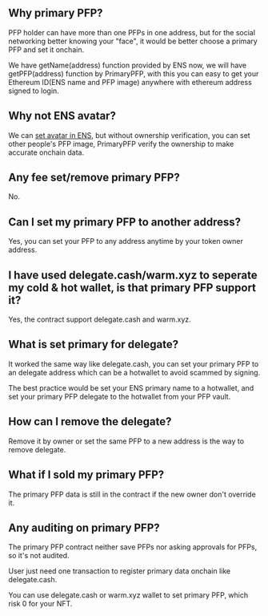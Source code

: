 ## Why primary PFP?

PFP holder can have more than one PFPs in one address, but for the social networking better knowing your "face", it would be better choose a primary PFP and set it onchain.

We have getName(address) function provided by ENS now, we will have getPFP(address) function by PrimaryPFP, with this you can easy to get your Ethereum ID(ENS name and PFP image) anywhere with ethereum address signed to login.

## Why not ENS avatar?

We can [set avatar in ENS](https://medium.com/@brantly.eth/step-by-step-guide-to-setting-an-nft-as-your-ens-profile-avatar-3562d39567fc), but without ownership verification, you can set other people's PFP image, PrimaryPFP verify the ownership to make accurate onchain data.

## Any fee set/remove primary PFP?

No.

## Can I set my primary PFP to another address?

Yes, you can set your PFP to any address anytime by your token owner address.

## I have used delegate.cash/warm.xyz to seperate my cold & hot wallet, is that primary PFP support it?

Yes, the contract support delegate.cash and warm.xyz.

## What is set primary for delegate?

It worked the same way like delegate.cash, you can set your primary PFP to an delegate address which can be a hotwallet to avoid scammed by signing.

The best practice would be set your ENS primary name to a hotwallet, and set your primary PFP delegate to the hotwallet from your PFP vault.

## How can I remove the delegate?

Remove it by owner or set the same PFP to a new address is the way to remove delegate.

## What if I sold my primary PFP?

The primary PFP data is still in the contract if the new owner don't override it.

## Any auditing on primary PFP?

The primary PFP contract neither save PFPs nor asking approvals for PFPs, so it's not audited.

User just need one transaction to register primary data onchain like delegate.cash.

You can use delegate.cash or warm.xyz wallet to set primary PFP, which risk 0 for your NFT.
